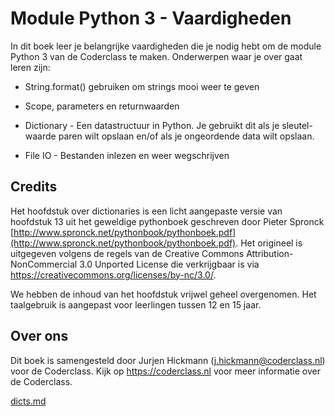 # Module Python 3 - Vaardigheden

In dit boek leer je belangrijke vaardigheden die je nodig hebt om de module Python 3 van de Coderclass te maken. Onderwerpen waar je over gaat leren zijn:

* String.format() gebruiken om strings mooi weer te geven

* Scope, parameters en returnwaarden

* Dictionary - Een datastructuur in Python. Je gebruikt dit als je sleutel-waarde paren wilt opslaan en/of als je ongeordende data wilt opslaan.

* File IO - Bestanden inlezen en weer wegschrijven


## Credits
Het hoofdstuk over dictionaries is een licht aangepaste versie van hoofdstuk 13 uit het geweldige pythonboek geschreven door Pieter Spronck [http://www.spronck.net/pythonbook/pythonboek.pdf](http://www.spronck.net/pythonbook/pythonboek.pdf). Het origineel is uitgegeven volgens de regels van de Creative Commons Attribution-NonCommercial 3.0 Unported License die verkrijgbaar is via https://creativecommons.org/licenses/by-nc/3.0/.

We hebben de inhoud van het hoofdstuk vrijwel geheel overgenomen. Het taalgebruik is aangepast voor leerlingen tussen 12 en 15 jaar.

## Over ons
Dit boek is samengesteld door Jurjen Hickmann (j.hickmann@coderclass.nl) voor de Coderclass. Kijk op https://coderclass.nl voor meer informatie over de Coderclass.

[dicts.md](dicts.md)
